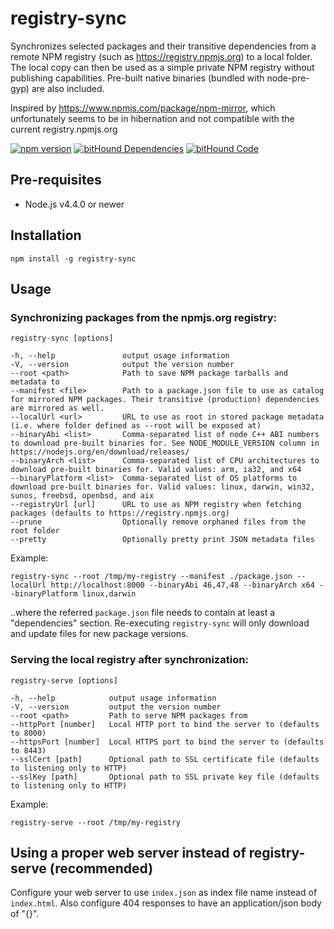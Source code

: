 # registry-sync

Synchronizes selected packages and their transitive dependencies from a remote NPM registry (such as https://registry.npmjs.org) to a local folder.
The local copy can then be used as a simple private NPM registry without publishing capabilities. Pre-built native binaries (bundled with node-pre-gyp) are also included.

Inspired by https://www.npmjs.com/package/npm-mirror, which unfortunately seems to be in hibernation and not compatible with the current registry.npmjs.org

[![npm version](https://badge.fury.io/js/registry-sync.svg)](https://badge.fury.io/js/registry-sync) [![bitHound Dependencies](https://www.bithound.io/github/heikkipora/registry-sync/badges/dependencies.svg)](https://www.bithound.io/github/heikkipora/registry-sync/master/dependencies/npm) [![bitHound Code](https://www.bithound.io/github/heikkipora/registry-sync/badges/code.svg)](https://www.bithound.io/github/heikkipora/registry-sync)

## Pre-requisites

- Node.js v4.4.0 or newer

## Installation

    npm install -g registry-sync

## Usage

### Synchronizing packages from the npmjs.org registry:

    registry-sync [options]

    -h, --help               output usage information
    -V, --version            output the version number
    --root <path>            Path to save NPM package tarballs and metadata to
    --manifest <file>        Path to a package.json file to use as catalog for mirrored NPM packages. Their transitive (production) dependencies are mirrored as well.
    --localUrl <url>         URL to use as root in stored package metadata (i.e. where folder defined as --root will be exposed at)
    --binaryAbi <list>       Comma-separated list of node C++ ABI numbers to download pre-built binaries for. See NODE_MODULE_VERSION column in https://nodejs.org/en/download/releases/
    --binaryArch <list>      Comma-separated list of CPU architectures to download pre-built binaries for. Valid values: arm, ia32, and x64
    --binaryPlatform <list>  Comma-separated list of OS platforms to download pre-built binaries for. Valid values: linux, darwin, win32, sunos, freebsd, openbsd, and aix
    --registryUrl [url]      URL to use as NPM registry when fetching packages (defaults to https://registry.npmjs.org)
    --prune                  Optionally remove orphaned files from the root folder
    --pretty                 Optionally pretty print JSON metadata files

Example:

    registry-sync --root /tmp/my-registry --manifest ./package.json --localUrl http://localhost:8000 --binaryAbi 46,47,48 --binaryArch x64 --binaryPlatform linux,darwin

..where the referred ```package.json``` file needs to contain at least a "dependencies" section.
Re-executing ```registry-sync``` will only download and update files for new package versions.

### Serving the local registry after synchronization:

    registry-serve [options]

    -h, --help            output usage information
    -V, --version         output the version number
    --root <path>         Path to serve NPM packages from
    --httpPort [number]   Local HTTP port to bind the server to (defaults to 8000)
    --httpsPort [number]  Local HTTPS port to bind the server to (defaults to 8443)
    --sslCert [path]      Optional path to SSL certificate file (defaults to listening only to HTTP)
    --sslKey [path]       Optional path to SSL private key file (defaults to listening only to HTTP)

Example:

    registry-serve --root /tmp/my-registry

## Using a proper web server instead of registry-serve (recommended)

Configure your web server to use `index.json` as index file name instead of `index.html`. Also configure 404 responses to have an application/json body of "{}".
